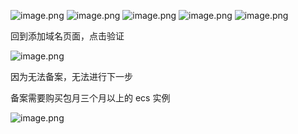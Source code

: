 ![image.png](https://gitee.com/zhaojiedong/img/raw/master/20240905001055.png)
![image.png](https://gitee.com/zhaojiedong/img/raw/master/20240905001105.png)
![image.png](https://gitee.com/zhaojiedong/img/raw/master/20240905001346.png)
![image.png](https://gitee.com/zhaojiedong/img/raw/master/20240905001504.png)
![image.png](https://gitee.com/zhaojiedong/img/raw/master/20240905001600.png)

回到添加域名页面，点击验证

![image.png](https://gitee.com/zhaojiedong/img/raw/master/20240905001727.png)

因为无法备案，无法进行下一步

备案需要购买包月三个月以上的 ecs 实例

![image.png](https://gitee.com/zhaojiedong/img/raw/master/20240905002009.png)

